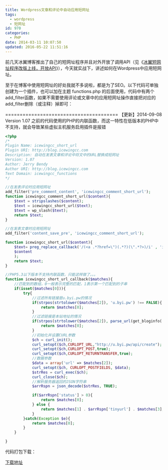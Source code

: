 ```yaml
---
title: Wordpress文章和评论中自动应用短网址
tags:
  - wordpress
  - 短网址
id: 970
categories:
  - PHP
date: 2014-03-11 10:07:50
updated: 2016-05-22 11:51:16
---
```


前几天冰翼博客推出了自己的短网址程序并且对外开放了调用API（见《[冰翼短网址程序改版上线，开放API](http://blog.icewingcc.com/icewing-short-url.html)》），今天就实战下，讲述如何在Wordpress中应用短网址。

至于在博客中使用短网址的好处我就不多说啦，都是为了SEO。以下代码可单独创建为一个插件，也可以加在主题 functions.php 的后面使用，代码中有两个add_filter函数，如果不需要使用评论或文章中的应用短网址操作直接把对应的add_filter删除（或注释）掉即可：

=======================================
【更新】2014-09-08 Version 1.07
之前的代码使用的PHP的内联函数，而这一特性在低版本的PHP中不支持，就会导致某些虚拟主机服务启用插件是报错

```php WP短网址代码
<?php
/*
Plugin Name: icewingcc_short_url
Plugin URI: http://blog.icewingcc.com
Description: 自动在发表文章和评论中将文中的URL替换成短网址
Version: 1.07
Author: Jerry Bendy
Author URI: http://blog.icewingcc.com
Text Domain: icewingcc_functions
*/

//在发表评论时应用短网址  
add_filter('pre_comment_content', 'icewingcc_comment_short_url');
function icewingcc_comment_short_url($content){
	$text = stripslashes($content);
	$text = icewingcc_short_url($text);
	$text = wp_slash($text);
	return $text;
}

//在发表文章时应用短网址
add_filter('content_save_pre', 'icewingcc_comment_short_url');

function icewingcc_short_url($content){
	$text= preg_replace_callback('/(<a .*?href=\")(.*?)(\".*?>)/i' , 'icewingcc_short_url_callback',
	$content
	);
	return $text;
}

//PHP5.3以下版本不支持内联函数，只能这样做了。。。
function icewingcc_short_url_callback($matches){
	//匹配到的数组，0一般表示完整的匹配，1表示第一个匹配到的子串
	if(isset($matches[0])){
		try{
			//过滤所有链接是u.byi.pw的情况
			if(strpos(strtolower($matches[2]), 'u.byi.pw') !== FALSE){
				return $matches[0];
			}
			//过滤链接是本站地址的情况
			if(strpos(strtolower($matches[2]), parse_url(get_bloginfo('url'), PHP_URL_HOST)) !== FALSE){
				return $matches[0];
			}
			//初始化并设置CURL参数
			$ch = curl_init();
			curl_setopt($ch,CURLOPT_URL,"http://u.byi.pw/api/create");
			curl_setopt($ch,CURLOPT_POST,true);
			curl_setopt($ch,CURLOPT_RETURNTRANSFER,true);
			//数据参数
			$data = array('url' => $matches[2]);
			curl_setopt($ch, CURLOPT_POSTFIELDS, $data);
			$strRes = curl_exec($ch);
			curl_close($ch);
			//解析服务器返回的JSON字符串
			$arrRspn = json_decode($strRes, TRUE);

			if($arrRspn['status'] > 0){
				return $matches[0];
			} else {
				return $matches[1] . $arrRspn['tinyurl'] . $matches[3];
			}
		}catch(Exception $e){
			return $matches[0];
		}
	}

}
```

代码打包下载：

[下载地址](https://share.icewing.cc/download/NTQwZGNkZjIyZGNmMQ.html)
